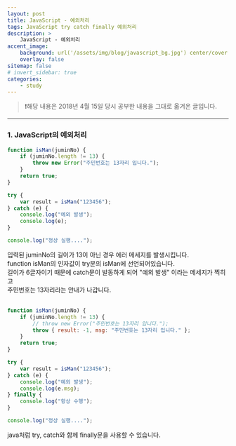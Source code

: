 ```yaml
---
layout: post
title: JavaScript - 예외처리
tags: JavaScript try catch finally 예외처리
description: >
    JavaScript - 예외처리
accent_image:
    background: url('/assets/img/blog/javascript_bg.jpg') center/cover
    overlay: false
sitemap: false
# invert_sidebar: true
categories:
    - study
---
```


> ❗️해당 내용은 2018년 4월 15일 당시 공부한 내용을 그대로 옮겨온 글입니다.

---

### 1. JavaScript의 예외처리

```javascript
function isMan(juminNo) {
    if (juminNo.length != 13) {
        throw new Error("주민번호는 13자리 입니다.");
    }
    return true;
}

try {
    var result = isMan("123456");
} catch (e) {
    console.log("예외 발생");
    console.log(e);
}

console.log("정상 실행....");
```

입력된 juminNo의 길이가 13이 아닌 경우 에러 메세지를 발생시킵니다.<br>
function isMan의 인자값이 try문의 isMan에 선언되어있습니다.<br>
길이가 6글자이기 때문에 catch문이 발동하게 되어 "예외 발생" 이라는 메세지가 찍히고<br>
주민번호는 13자리라는 안내가 나갑니다.<br><br>

```javascript
function isMan(juminNo) {
    if (juminNo.length != 13) {
        // throw new Error("주민번호는 13자리 입니다.");
        throw { result: -1, msg: "주민번호는 13자리 입니다." };
    }
    return true;
}

try {
    var result = isMan("123456");
} catch (e) {
    console.log("예외 발생");
    console.log(e.msg);
} finally {
    console.log("항상 수행");
}

console.log("정상 실행....");
```

java처럼 try, catch와 함께 finally문을 사용할 수 있습니다.<br>
